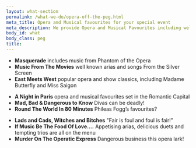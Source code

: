 ```yaml
---
layout: what-section
permalink: /what-we-do/opera-off-the-peg.html
meta_title: Opera and Musical favourites for your special event
meta_description: We provide Opera and Musical Favourites including well known arias and show classics for Corporate events and weddings.
body_id: what
body_class: peg
title: 
---
```

<div class="off_the_peg">
    <ul id="top_list"> 
        <li class="item_1"><strong>Masquerade</strong> includes music from Phantom of the Opera </li>
        <li class="item_2"><strong>Music From The Movies</strong> well known arias and songs From the Silver Screen</li>
        <li class="item_3"><strong>East Meets West</strong> popular opera and show classics, including Madame Butterfly and Miss Saigon</li>
     </ul>
     <ul id="mid_list"> 
        <li class="item_1"><strong>A Night in Paris</strong> opera and musical favourites set in the Romantic Capital</li>
        <li class="item_2"><strong>Mad, Bad &amp; Dangerous to Know</strong> Divas can be deadly!</li>
        <li class="item_3"><strong>Round The World In 80 Minutes</strong> Phileas Fogg’s favourites?</li>
     </ul>
     <ul id="bot_list"> 
        <li class="item_1"><strong>Lads and Cads, Witches and Bitches</strong> &quot;Fair is foul and foul is fair!&quot;</li>
        <li class="item_2"><strong>If Music Be The Food Of Love....</strong> Appetising arias, delicious duets and tempting trios are all on the menu</li>
        <li class="item_3"><strong>Murder On The Operatic Express</strong> Dangerous business this opera lark! </li>           
     </ul>  
</div>            
